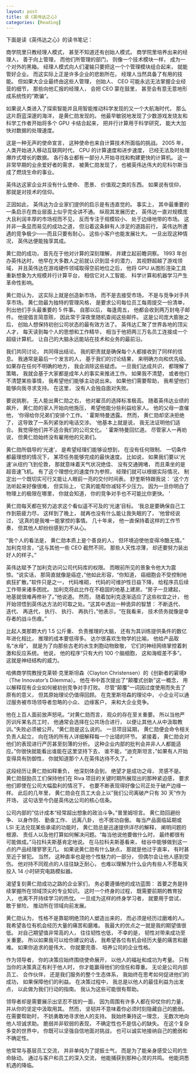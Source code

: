 ```yaml
---
layout: post
title: 读《英伟达之心》
categories: [Reading]
---
```


下面是读《英伟达之心》的读书笔记：

商学院里只教经理人模式， 甚至不知道还有创始人模式。 商学院里培养出来的经理人， 善于向上管理， 而他们所管理的部门， 则像一个技术模块一样， 成为一个对外的黑箱。 经理人模式向人们灌输只要把这一个个管理模块组合起来， 就能管好企业。 而这实际上正是许多企业的悲剧所在。 经理人当然具备了有用的技能。 但如果大企业最终由这些人管理， 创始人、 CEO 可能永远无法掌握企业经营的细节， 那些向他汇报的经理人， 会把 CEO 蒙在鼓里， 甚至会有意无意地形成系统性的“欺骗”。

如果说人类进入了探索智能并且用智能推动科学发现的又一个大航海时代， 那么这片蔚蓝深邃的海洋， 是黄仁勋发现的。 他最早敏锐地发现了少数游戏发烧友和科学工作者开始将多个 GPU 卡结合起来， 把并行计算用于科学研究， 能大大加快对数据的处理速度。

这是一种无声的使命宣言， 这种使命也来自计算技术所面临的挑战。 2005 年， 人类开始进入移动互联网时代， CPU 的计算速度和进步速度， 已经无法及时处理爆炸式增长的数据。 各行各业都有一部分人开始寻找和构建更快的计算机。 这一非常早期的业余爱好者的需求， 被黄仁勋发现了， 也被英伟达伟大的尼科尔斯当成了燃烧生命的事业。

英伟达这家企业并没有什么使命、 愿景、 价值观之类的东西。 如果说有信仰， 那就是对技术的信仰。

正因如此， 英伟达为企业家们提供的启示是有违直觉的。 事实上， 其中最重要的一条启示在商业层面上似乎完全讲不通。 纵观其发展历史， 英伟达一直对规模庞大且利润丰厚的市场视而不见， 反而专注于规模较小、 处于边缘地带的市场。 这并非一条显而易见的成功之道， 但沿着这条鲜有人涉足的道路前行， 英伟达所遭遇的竞争极少——而且只要有耐心， 这些小客户也能发展壮大。 一旦出现这种情况， 英伟达便能独享其成。

黄仁勋的成功， 首先在于他对计算的深刻理解， 并建立起前瞻洞察。 1993 年创办英伟达时， 他早在大多数人之前就认识到显卡的潜力， 其视野超越了游戏领域， 并且英伟达在游戏硬件领域取得空前地位之后， 他将 GPU 从图形渲染工具重新想象为大规模并行计算平台， 相信它对人工智能、 科学计算和机器学习产生革命性影响。

黄仁勋认为， 这实际上就是创造新市场， 而不是去接受市场， 不是与竞争对手共享市场。 黄仁勋最为独特的管理风格， 是要求公司每位员工每周提交一份清单， 列出他们手头最重要的 5 件事。 自那以后， 每逢周五， 他都会收到两万封电子邮件。 他提倡言简意赅， 因此常于深夜里随机查阅这些邮件。 这是公司庞大膨胀之后， 创始人想保持初创公司状态的最有效方法了。 英伟达汇聚了世界各地的顶尖人才， 每天读到每个人的思想和工作精华， 相当于他把两三万名员工连接成一个超级计算机， 让自己的大脑永远能站在技术和业务的最前沿。

我们共同讨论， 共同得出结论。 我的职责就是确保每个人都接收到了同样的信息。 我通常是最后一个发言的人， 基于我们的讨论结果， 来明确方向和优先级。 如果存在任何不明确的地方， 我会消除这些疑虑。 一旦我们达成共识， 都理解了策略， 我就会基于大家都是成年人的事实来推进工作。 如果我不清楚， 或者他们不清楚某些事情， 我希望他们能够主动说出来。 如果他们需要帮助， 我希望他们能够向我寻求支持。 在这里， 没有人会独自面对失败。

要说挑剔， 无人能出黄仁勋之右， 他对雇员的选择标准极高。 随着英伟达业绩的飙升， 黄仁勋的家人开始向他施压， 希望他能分些利益给家人。 他的父母一直催他， ‘你得给你兄弟们安排个工作。 ’ 霍斯特曼透露。 然而， 黄仁勋却坚决拒绝了， 这导致了一系列紧张的电话交涉。 ‘他基本上就是说， 我无法证明他们适合。 我觉得他们并不适合我们的公司文化。 ’ 霍斯特曼回忆道。 尽管家人一再劝说， 但黄仁勋始终没有雇用他的兄弟们。

黄仁勋所倡导的‘光速’， 是希望经理们能够设想到， 在没有任何限制、 一切条件都最理想的情况下， 某项任务能够完成的最快速度。 比如说， 如果我们要以‘光速’从纽约飞到伦敦， 那就意味着天气状况绝佳、 没有交通拥堵， 而且乘坐的是超音速飞机。 有了这个理想化的速度作为参照， 经理们就可以根据实际情况， 制定出一个既切实可行又能让人眼前一亮的交付时间表。 舒奎斯特跟我说： ‘这个方法听起来好像很难， 但实际上， 它真的能帮你减轻不少压力。 因为一旦你明白了物理上的极限在哪里， 你就会知道， 你的竞争对手也不可能比你更快。 ’

黄仁勋每天都在努力追求这个看似遥不可及的‘光速’目标。 ‘我总是要确保自己工作到筋疲力尽， 这样到了晚上， 就再也没有什么能让我失眠的了， ’他曾经说过， ‘这真的是我唯一能掌控的事情。 几十年来， 他一直保持着这样的工作节奏， 但其他人却纷纷感到力不从心。

“我个人的看法是， 黄仁勋本质上是个善良的人， 但环境迫使他变得冷酷无情。” 加利克坦言，“这与其他一些 CEO 截然不同， 那些人天性凉薄， 却还要努力装出好人的样子。”

英伟达赋予了加利克访问公司代码库的权限。 而眼前所见的景象令他大为震惊。“说实话， 那简直就像是癌症，”他如此形容，“你知道， 癌细胞会不受控制地疯狂扩散。”软件只是之一， 代码堆砌， 代码的可维护性日益下降， 给程序员后续工作带来诸多困扰。 加利克将此比作在不稳固的地基上建房。“房子一旦建起， 地基就很难再修补了。”他说道。 然而， 随着加利克逐渐适应了这些权宜之计， 他开始领悟到英伟达方法的可取之处。“这其中透出一种诡异的智慧： 不断迭代、 迭代、 再迭代， 执行、 执行、 再执行，”他表示，“在我看来， 技术债务就像是幸存者的战斗伤痕。”

比起人类那颗大约 1.5 公斤重、 负责推理的大脑， 还有为其训练提供条件的数亿年进化相比， 推理的成本要低得多。 达尔很喜欢生物学的比喻。 他给产品取名“水母”， 就是为了向那些古老的水生刺胞动物致敬， 它们的神经网络掌控着刺激和反应系统。 他说， 他的程序“只有大约 100 个脑细胞， 这和海蛭差不多”。 这就是神经结构的威力。

哈佛商学院教授克莱顿·克里斯坦森（Clayton Christensen）的《创新者的窘境》（The Innovator’s Dilemma）。 他在书中首次提出了“颠覆式创新”这一概念， 用以解释现有企业如何被初创竞争对手打败。 尽管“颠覆”一词因过度使用而失去了原有的意义， 但其原始理论仍值得回顾。 在克里斯坦森的理论中， 小企业可以通过服务被市场领导者忽略的小众、 边缘客户， 来和大企业竞争。

他在上百人面前放声怒吼。“对黄仁勋而言， 观众的存在至关重要。 所以当他严厉训斥某名员工时， 他通常会选择在公共场合进行， 以便让其他人从中汲取教训。”失败必须被公开。“黄仁勋是这么说的。 一旦项目延期， 黄仁勋便会命令相关负责人起立， 向在场的所有人详细解释每一个出错的环节。 紧接着， 黄仁勋会对他们的表现进行严厉甚至刻薄的分析。 这种企业内部的批判会并非人人都能适应。”你很快就能看出谁能在这里坚持下去， 谁不能，“迪克斯坦言，”如果有人开始变得具有防御性， 你就知道那个人在英伟达待不久了。“

这段经历让黄仁勋如释重负， 他深刻体会到， 绝望才是成功之母， 灵感不是。 黄仁勋鼓励员工们保持他们在 Riva 项目的关键时期所展现出的那种紧迫感， 要求他们即使在公司大幅盈利的情况下， 也要不断表现得好像公司正处于破产边缘一样。 此后的几年里， 黄仁勋会在员工大会上以”我们公司离破产只有 30 天“作为开场， 这句话至今仍是英伟达公司的核心信条。

公司内部的”估计成本“经常超出想象的政治斗争。”普里姆坦言。 黄仁勋回避纷争、 以身作则、 勤奋工作、 远离八卦， 也不居功自傲。 每当产品面临延期或 LSI 无法兑现某些承诺的功能时， 黄仁勋总是迅速提供详尽的解释， 阐明问题的根源、 责任人以及他打算如何解决问题。“每当他说他要做什么时， 最终都很有可能做成。”马拉科夫斯基肯定地说。 在马拉科夫斯基看来， 硅谷中能够做到这一点的产品经理寥寥无几。 如果说黄仁勋有什么缺点， 那就是他过于直率， 有时甚至近于冒犯。 当然， 这种直率也是他个性魅力的一部分， 但偶尔会让他人感到受伤。 他对持不同观点的人往往缺乏耐心， 也难以理解为什么业内有些人不愿每天投入 14 小时研究电路模拟器。

渴望复刻黄仁勋成功之路的企业家们， 务必要遵循他的成功蓝图： 首要之务是持续掌握所在领域顶尖的专业知识。 这时一个终身的过程， 既需要前期的教育投入， 也离不开持续学习的热忱。 一旦成为这样的终身学习者， 就要用于尝试， 敢于冒险， 推动所在领域向前发展。

黄仁勋认为， 性格不是靠聪明绝顶的人塑造出来的， 而必须是经历过磨难的人。 我希望各位有机会经历大量的痛苦和磨难。 我最大的优点之一就是我的期望值很低。 对自己期望值非常高的人， 往往韧性也低， 不幸的是， 韧性对带来成功至关重要。 所以如果我可以给你建议的话， 我希望各位有机会经历大量的痛苦和磨难。 如果你追求的是伟大， 你就要完善、 培养公司的企业性格。

作为领导者， 你的决策应始终围绕使命展开， 以他人的福祉和成功为考量。 只有当你的决策真正有利于他人时， 你才能赢得他们的信任和尊重。 无论是公司内部员工、 合作伙伴， 还是我们服务的整个生态体系， 我始终在思考如何促进他们的成功， 如果保障他们的利益。 在决策过程中， 我总是以他人的最佳利益为出发点， 以此做为我们行动的指南。 我认为这些可能很有帮助。

领导者却是需要展示出坚忍不拔的一面， 因为周围有许多人都在仰仗你的力量， 并从你的坚定中汲取用其。 然而， 坚韧并不意味着你必须时刻隐藏自己的脆弱。 在需要帮助时， 不妨勇敢地寻求他人的支持。 我始终秉持这一理念， 无数次地向他人坦诚求助。 脆弱并非软弱的表现， 不确定性也不是信心的缺失。 在这个复杂多变的世界中， 你既可以坚强自信地面对挑战， 也可以诚实地接纳自己的脆弱和不确定性。

他常常与基层员工交流， 并非单纯为了提振士气， 而是为了能亲身感受公司的生命脉动。 通过与客户和员工的深入交流， 他能捕获到那种心灵的共鸣。 他能洞悉机遇的降临。

